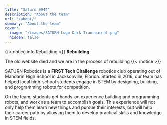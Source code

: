 ```yaml
---
title: "Saturn 9944"
description: "About the team"
url: "/about/"
summary: "About the team"
cover:
  image: "/images/SATURN-Logo-Dark-Transparent.png"
  hidden: false
---
```


{{< notice info Rebuilding >}}
**Rebuilding**

The old website died and we are in the process of rebuilding
{{< /notice >}}

SATURN Robotics is a **FIRST Tech Challenge** robotics club operating out of
Mandarin High School in Jacksonville, Florida.  Started in 2016, our team has
helped local high-school students engage in STEM by designing, building, and
programming robots for competition.

On the team, students get hands-on experience building and programming robots,
and work as a team to accomplish goals.  This experience will not only help them
learn new things and pursue their interests, but will help their career path by
allowing them to develop practical skills and knowledge in STEM fields.
